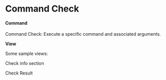# Command Check

#### Command <a href="#commandcheck-command" id="commandcheck-command"></a>

Command Check: Execute a specific command and associated arguments.

**View**

Some sample views:

Check info section



Check Result

